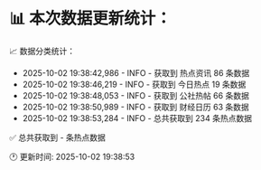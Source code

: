 📊 本次数据更新统计：
==========================

📈 数据分类统计：
- 2025-10-02 19:38:42,986 - INFO - 获取到 热点资讯 86 条数据
- 2025-10-02 19:38:46,219 - INFO - 获取到 今日热点 19 条数据
- 2025-10-02 19:38:48,053 - INFO - 获取到 公社热帖 66 条数据
- 2025-10-02 19:38:50,989 - INFO - 获取到 财经日历 63 条数据
- 2025-10-02 19:38:53,284 - INFO - 总共获取到 234 条热点数据

✅ 总共获取到 - 条热点数据

🕐 更新时间: 2025-10-02 19:38:53
